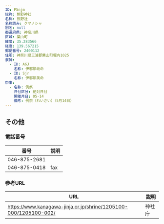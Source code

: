```yaml
---
ID: P5njm
総称: 熊野神社
名称: 熊野社
名称読み: クマノシャ
別名: null
都道府県: 神奈川県
区域: 葉山町
緯度: 35.283566
経度: 139.567215
郵便番号: 2400112
住所: 神奈川県三浦郡葉山町堀内1025
祭神:
  - ID: A6J
    名称: 伊邪那岐命
  - ID: Sjr
    名称: 伊邪那美命
祭事:
  - 名称: 例祭
    日付区分: 絶対日付
    開催月日: 05-14
    備考: 例祭（れいさい）（5月14日）
---
```


## その他

### 電話番号

| 番号         | 説明 |
| ------------ | ---- |
| 046-875-2681 |      |
| 046-875-0418 | fax  |

### 参考URL

| URL                                                              | 説明   |
| ---------------------------------------------------------------- | ------ |
| https://www.kanagawa-jinja.or.jp/shrine/1205100-000/1205100-002/ | 神社庁 |
